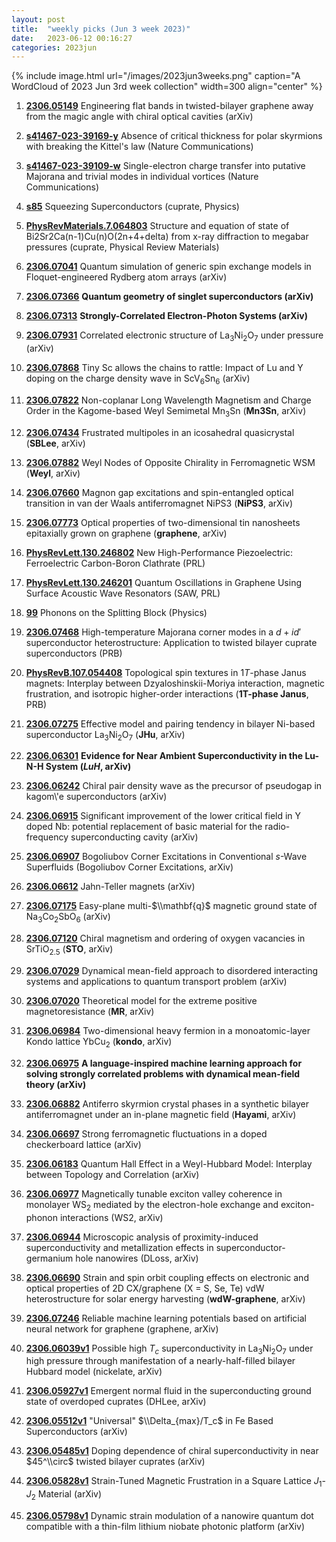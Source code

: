 ```yaml
---
layout: post
title:  "weekly picks (Jun 3 week 2023)"
date:   2023-06-12 00:16:27
categories: 2023jun
---
```



{% include image.html url="/images/2023jun3weeks.png" caption="A WordCloud of 2023 Jun 3rd week collection" width=300 align="center" %}




1. **[2306.05149](http://arxiv.org/abs/2306.05149)** Engineering flat bands in twisted-bilayer graphene away from the magic angle with chiral optical cavities (arXiv)

1. **[s41467-023-39169-y](https://www.nature.com/articles/s41467-023-39169-y)** Absence of critical thickness for polar skyrmions with breaking the Kittel's law (Nature Communications)

1. **[s41467-023-39109-w](https://www.nature.com/articles/s41467-023-39109-w)** Single-electron charge transfer into putative Majorana and trivial modes in individual vortices (Nature Communications)



1. **[s85](https://physics.aps.org/articles/v16/s85)** Squeezing Superconductors (cuprate, Physics)

1. **[PhysRevMaterials.7.064803](https://link.aps.org/doi/10.1103/PhysRevMaterials.7.064803)** Structure and equation of state of Bi2Sr2Ca(n-1)Cu(n)O(2n+4+delta) from x-ray diffraction to megabar pressures (cuprate, Physical Review Materials)




1. **[2306.07041](http://arxiv.org/abs/2306.07041)** Quantum simulation of generic spin exchange models in Floquet-engineered Rydberg atom arrays (arXiv)



1. **[2306.07366](http://arxiv.org/abs/2306.07366)** **Quantum geometry of singlet superconductors (arXiv)**

1. **[2306.07313](http://arxiv.org/abs/2306.07313)** **Strongly-Correlated Electron-Photon Systems (arXiv)**

1. **[2306.07931](http://arxiv.org/abs/2306.07931)** Correlated electronic structure of La$_3$Ni$_2$O$_7$ under pressure (arXiv)

1. **[2306.07868](http://arxiv.org/abs/2306.07868)** Tiny Sc allows the chains to rattle: Impact of Lu and Y doping on the charge density wave in ScV$_6$Sn$_6$ (arXiv)

1. **[2306.07822](http://arxiv.org/abs/2306.07822)** Non-coplanar Long Wavelength Magnetism and Charge Order in the Kagome-based Weyl Semimetal Mn$_{3}$Sn (**Mn3Sn**, arXiv)

1. **[2306.07434](http://arxiv.org/abs/2306.07434)** Frustrated multipoles in an icosahedral quasicrystal (**SBLee**, arXiv)

1. **[2306.07882](http://arxiv.org/abs/2306.07882)** Weyl Nodes of Opposite Chirality in Ferromagnetic WSM (**Weyl**, arXiv)

1. **[2306.07660](http://arxiv.org/abs/2306.07660)** Magnon gap excitations and spin-entangled optical transition in van der Waals antiferromagnet NiPS3 (**NiPS3**, arXiv)

1. **[2306.07773](http://arxiv.org/abs/2306.07773)** Optical properties of two-dimensional tin nanosheets epitaxially grown on graphene (**graphene**, arXiv)

1. **[PhysRevLett.130.246802](https://link.aps.org/doi/10.1103/PhysRevLett.130.246802)** New High-Performance Piezoelectric: Ferroelectric Carbon-Boron Clathrate (PRL)

1. **[PhysRevLett.130.246201](https://link.aps.org/doi/10.1103/PhysRevLett.130.246201)** Quantum Oscillations in Graphene Using Surface Acoustic Wave Resonators (SAW, PRL)

1. **[99](https://physics.aps.org/articles/v16/99)** Phonons on the Splitting Block (Physics)



1. **[2306.07468](http://arxiv.org/abs/2306.07468)** High-temperature Majorana corner modes in a $d+id'$ superconductor heterostructure: Application to twisted bilayer cuprate superconductors (PRB)












1. **[PhysRevB.107.054408](https://link.aps.org/doi/10.1103/PhysRevB.107.054408)** Topological spin textures in $1T$-phase Janus magnets: Interplay between Dzyaloshinskii-Moriya interaction, magnetic frustration, and isotropic higher-order interactions (**1T-phase Janus**, PRB)


1. **[2306.07275](http://arxiv.org/abs/2306.07275)** Effective model and pairing tendency in bilayer Ni-based superconductor La$_3$Ni$_2$O$_7$ (**JHu**, arXiv)

1. **[2306.06301](http://arxiv.org/abs/2306.06301)** **Evidence for Near Ambient Superconductivity in the Lu-N-H System (*LuH*, arXiv)**

1. **[2306.06242](http://arxiv.org/abs/2306.06242)** Chiral pair density wave as the precursor of pseudogap in kagom\\'e superconductors (arXiv)

1. **[2306.06915](http://arxiv.org/abs/2306.06915)** Significant improvement of the lower critical field in Y doped Nb: potential replacement of basic material for the radio-frequency superconducting cavity (arXiv)

1. **[2306.06907](http://arxiv.org/abs/2306.06907)** Bogoliubov Corner Excitations in Conventional $s$-Wave Superfluids (Bogoliubov Corner Excitations, arXiv)

1. **[2306.06612](http://arxiv.org/abs/2306.06612)** Jahn-Teller magnets (arXiv)

1. **[2306.07175](http://arxiv.org/abs/2306.07175)** Easy-plane multi-$\\mathbf{q}$ magnetic ground state of Na$_3$Co$_2$SbO$_6$ (arXiv)

1. **[2306.07120](http://arxiv.org/abs/2306.07120)** Chiral magnetism and ordering of oxygen vacancies in SrTiO$_{2.5}$ (**STO**, arXiv)

1. **[2306.07029](http://arxiv.org/abs/2306.07029)** Dynamical mean-field approach to disordered interacting systems and applications to quantum transport problem (arXiv)

1. **[2306.07020](http://arxiv.org/abs/2306.07020)** Theoretical model for the extreme positive magnetoresistance (**MR**, arXiv)

1. **[2306.06984](http://arxiv.org/abs/2306.06984)** Two-dimensional heavy fermion in a monoatomic-layer Kondo lattice YbCu$_2$ (**kondo**, arXiv)

1. **[2306.06975](http://arxiv.org/abs/2306.06975)** **A language-inspired machine learning approach for solving strongly correlated problems with dynamical mean-field theory (arXiv)**

1. **[2306.06882](http://arxiv.org/abs/2306.06882)** Antiferro skyrmion crystal phases in a synthetic bilayer antiferromagnet under an in-plane magnetic field (**Hayami**, arXiv)

1. **[2306.06697](http://arxiv.org/abs/2306.06697)** Strong ferromagnetic fluctuations in a doped checkerboard lattice (arXiv)

1. **[2306.06183](http://arxiv.org/abs/2306.06183)** Quantum Hall Effect in a Weyl-Hubbard Model: Interplay between Topology and Correlation (arXiv)

1. **[2306.06977](http://arxiv.org/abs/2306.06977)** Magnetically tunable exciton valley coherence in monolayer WS$_2$ mediated by the electron-hole exchange and exciton-phonon interactions (WS2, arXiv)

1. **[2306.06944](http://arxiv.org/abs/2306.06944)** Microscopic analysis of proximity-induced superconductivity and metallization effects in superconductor-germanium hole nanowires (DLoss, arXiv)

1. **[2306.06690](http://arxiv.org/abs/2306.06690)** Strain and spin orbit coupling effects on electronic and optical properties of 2D CX/graphene (X = S, Se, Te) vdW heterostructure for solar energy harvesting (**wdW-graphene**, arXiv)

1. **[2306.07246](http://arxiv.org/abs/2306.07246)** Reliable machine learning potentials based on artificial neural network for graphene (graphene, arXiv)






1. **[2306.06039v1](https://arxiv.org/abs/2306.06039v1)** Possible high $T_c$ superconductivity in La$_3$Ni$_2$O$_7$ under high pressure through manifestation of a nearly-half-filled bilayer Hubbard model (nickelate, arXiv)

1. **[2306.05927v1](https://arxiv.org/abs/2306.05927v1)** Emergent normal fluid in the superconducting ground state of overdoped cuprates (DHLee, arXiv)

1. **[2306.05512v1](https://arxiv.org/abs/2306.05512v1)** \"Universal\" $\\Delta_{max}/T_c$ in Fe Based Superconductors (arXiv)

1. **[2306.05485v1](https://arxiv.org/abs/2306.05485v1)** Doping dependence of chiral superconductivity in near $45^\\circ$ twisted bilayer cuprates (arXiv)

1. **[2306.05828v1](https://arxiv.org/abs/2306.05828v1)** Strain-Tuned Magnetic Frustration in a Square Lattice $J_1$-$J_2$ Material (arXiv)

1. **[2306.05798v1](https://arxiv.org/abs/2306.05798v1)** Dynamic strain modulation of a nanowire quantum dot compatible with a thin-film lithium niobate photonic platform (arXiv)



